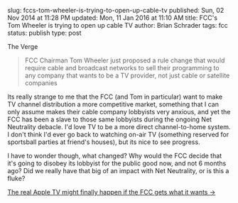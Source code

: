 slug: fccs-tom-wheeler-is-trying-to-open-up-cable-tv
published: Sun, 02 Nov 2014 at 11:28 PM
updated: Mon, 11 Jan 2016 at 11:10 AM
title: FCC's Tom Wheeler is trying to open up cable TV
author: Brian Schrader
tags: fcc
status: publish
type: post

The Verge
> FCC Chairman Tom Wheeler just proposed a rule change that would require cable and broadcast networks to sell their programming to any company that wants to be a TV provider, not just cable or satellite companies

Its really strange to me that the FCC (and Tom in particular) want to make TV channel distribution a more competitive market, something that I can only assume makes their cable company lobbyists very anxious, and yet the FCC has been a slave to those same lobbyists during the ongoing Net Neutrality debacle. I'd love TV to be a more direct channel-to-home system. I don't think I'd ever go back to watching on-air TV (something reserved for sportsball parties at friend's houses), but its nice to see progress.

I have to wonder though, what changed? Why would the FCC decide that it's going to disobey its lobbyist for the public good now, and not 6 months ago? Did we really have that big of an impact with Net Neutrality, or is this a fluke?

[The real Apple TV might finally happen if the FCC gets what it wants &#8594;](http://www.theverge.com/2014/10/28/7086473/a-real-apple-tv-might-finally-happen)
